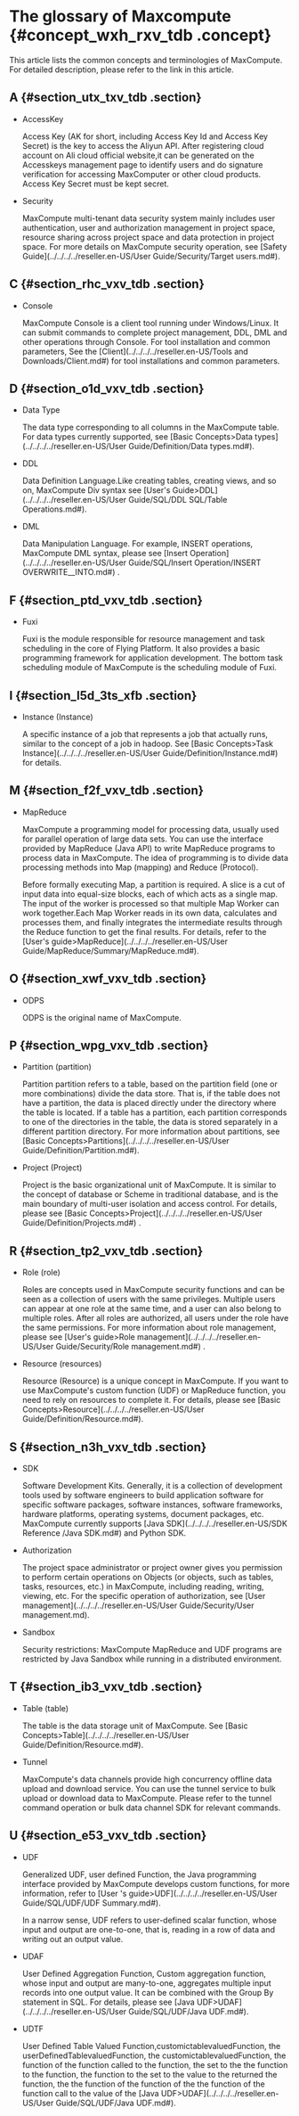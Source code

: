 # The glossary of Maxcompute {#concept_wxh_rxv_tdb .concept}

This article lists the common concepts and terminologies of MaxCompute. For detailed description, please refer to the link in this article.

## A {#section_utx_txv_tdb .section}

-   AccessKey

    Access Key \(AK for short, including Access Key Id and Access Key Secret\) is the key to access the Aliyun API. After registering cloud account on Ali cloud official website,it can be generated on the Accesskeys management page to identify users and do signature verification for accessing MaxComputer or other cloud products. Access Key Secret must be kept secret.

-   Security

    MaxCompute multi-tenant data security system mainly includes user authentication, user and authorization management in project space, resource sharing across project space and data protection in project space. For more details on MaxCompute security operation, see [Safety Guide](../../../../reseller.en-US/User Guide/Security/Target users.md#).


## C {#section_rhc_vxv_tdb .section}

-   Console

    MaxCompute Console is a client tool running under Windows/Linux. It can submit commands to complete project management, DDL, DML and other operations through Console. For tool installation and common parameters, See the [Client](../../../../reseller.en-US/Tools and Downloads/Client.md#) for tool installations and common parameters.


## D {#section_o1d_vxv_tdb .section}

-   Data Type

    The data type corresponding to all columns in the MaxCompute table. For data types currently supported, see [Basic Concepts\>Data types](../../../../reseller.en-US/User Guide/Definition/Data types.md#).

-   DDL

    Data Definition Language.Like creating tables, creating views, and so on, MaxCompute Div syntax see [User's Guide\>DDL](../../../../reseller.en-US/User Guide/SQL/DDL SQL/Table Operations.md#).

-   DML

    Data Manipulation Language. For example, INSERT operations, MaxCompute DML syntax, please see [Insert Operation](../../../../reseller.en-US/User Guide/SQL/Insert Operation/INSERT OVERWRITE__INTO.md#) .


## F {#section_ptd_vxv_tdb .section}

-   Fuxi

    Fuxi is the module responsible for resource management and task scheduling in the core of Flying Platform. It also provides a basic programming framework for application development. The bottom task scheduling module of MaxCompute is the scheduling module of Fuxi.


## I {#section_l5d_3ts_xfb .section}

-   Instance \(Instance\)

    A specific instance of a job that represents a job that actually runs, similar to the concept of a job in hadoop. See [Basic Concepts\>Task Instance](../../../../reseller.en-US/User Guide/Definition/Instance.md#) for details.


## M {#section_f2f_vxv_tdb .section}

-   MapReduce

    MaxCompute a programming model for processing data, usually used for parallel operation of large data sets. You can use the interface provided by MapReduce \(Java API\) to write MapReduce programs to process data in MaxCompute. The idea of programming is to divide data processing methods into Map \(mapping\) and Reduce \(Protocol\).

    Before formally executing Map, a partition is required. A slice is a cut of input data into equal-size blocks, each of which acts as a single map. The input of the worker is processed so that multiple Map Worker can work together.Each Map Worker reads in its own data, calculates and processes them, and finally integrates the intermediate results through the Reduce function to get the final results. For details, refer to the [User's guide\>MapReduce](../../../../reseller.en-US/User Guide/MapReduce/Summary/MapReduce.md#).


## O {#section_xwf_vxv_tdb .section}

-   ODPS

    ODPS is the original name of MaxCompute.


## P {#section_wpg_vxv_tdb .section}

-   Partition \(partition\)

    Partition partition refers to a table, based on the partition field \(one or more combinations\) divide the data store. That is, if the table does not have a partition, the data is placed directly under the directory where the table is located. If a table has a partition, each partition corresponds to one of the directories in the table, the data is stored separately in a different partition directory. For more information about partitions, see [Basic Concepts\>Partitions](../../../../reseller.en-US/User Guide/Definition/Partition.md#).

-   Project \(Project\)

    Project is the basic organizational unit of MaxCompute. It is similar to the concept of database or Scheme in traditional database, and is the main boundary of multi-user isolation and access control. For details, please see [Basic Concepts\>Project](../../../../reseller.en-US/User Guide/Definition/Projects.md#) .


## R {#section_tp2_vxv_tdb .section}

-   Role \(role\)

    Roles are concepts used in MaxCompute security functions and can be seen as a collection of users with the same privileges. Multiple users can appear at one role at the same time, and a user can also belong to multiple roles. After all roles are authorized, all users under the role have the same permissions. For more information about role management, please see [User's guide\>Role management](../../../../reseller.en-US/User Guide/Security/Role management.md#) .

-   Resource \(resources\)

    Resource \(Resource\) is a unique concept in MaxCompute. If you want to use MaxCompute's custom function \(UDF\) or MapReduce function, you need to rely on resources to complete it. For details, please see [Basic Concepts\>Resource](../../../../reseller.en-US/User Guide/Definition/Resource.md#).


## S {#section_n3h_vxv_tdb .section}

-   SDK

    Software Development Kits. Generally, it is a collection of development tools used by software engineers to build application software for specific software packages, software instances, software frameworks, hardware platforms, operating systems, document packages, etc. MaxCompute currently supports [Java SDK](../../../../reseller.en-US/SDK Reference /Java SDK.md#) and Python SDK.

-   Authorization

    The project space administrator or project owner gives you permission to perform certain operations on Objects \(or objects, such as tables, tasks, resources, etc.\) in MaxCompute, including reading, writing, viewing, etc. For the specific operation of authorization, see [User management](../../../../reseller.en-US/User Guide/Security/User management.md).

-   Sandbox

    Security restrictions: MaxCompute MapReduce and UDF programs are restricted by Java Sandbox while running in a distributed environment.


## T {#section_ib3_vxv_tdb .section}

-   Table \(table\)

    The table is the data storage unit of MaxCompute. See [Basic Concepts\>Table](../../../../reseller.en-US/User Guide/Definition/Resource.md#).

-   Tunnel

    MaxCompute's data channels provide high concurrency offline data upload and download service. You can use the tunnel service to bulk upload or download data to MaxCompute. Please refer to the tunnel command operation or bulk data channel SDK for relevant commands.


## U {#section_e53_vxv_tdb .section}

-   UDF

    Generalized UDF, user defined Function, the Java programming interface provided by MaxCompute develops custom functions, for more information, refer to [User 's guide\>UDF](../../../../reseller.en-US/User Guide/SQL/UDF/UDF Summary.md#).

    In a narrow sense, UDF refers to user-defined scalar function, whose input and output are one-to-one, that is, reading in a row of data and writing out an output value.

-   UDAF

    User Defined Aggregation Function, Custom aggregation function, whose input and output are many-to-one, aggregates multiple input records into one output value. It can be combined with the Group By statement in SQL. For details, please see [Java UDF\>UDAF](../../../../reseller.en-US/User Guide/SQL/UDF/Java UDF.md#).

-   UDTF

    User Defined Table Valued Function,customictablevaluedFunction, the userDefinedTablevaluedFunction, the customictablevaluedFunction, the function of the function called to the function, the set to the the function to the function, the function to the set to the value to the returned the function, the the function of the function of the the function of the function call to the value of the [Java UDF\>UDAF](../../../../reseller.en-US/User Guide/SQL/UDF/Java UDF.md#).


